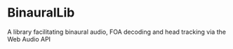# BinauralLib
A library facilitating binaural audio, FOA decoding and head tracking via the Web Audio API
